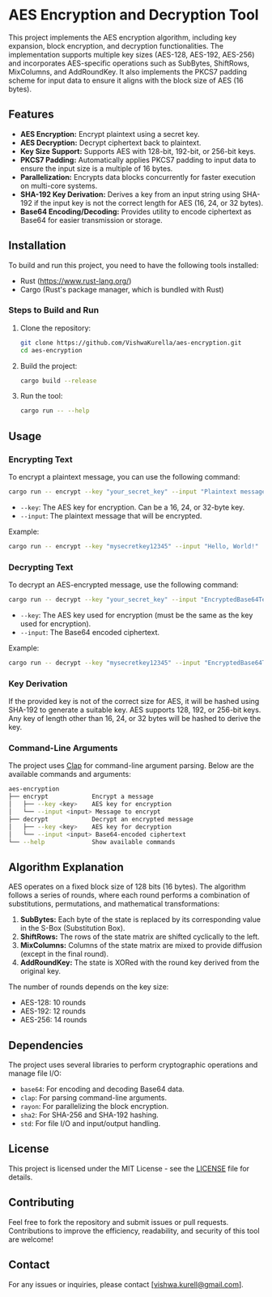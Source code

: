 # AES Encryption and Decryption Tool

This project implements the AES encryption algorithm, including key expansion, block encryption, and decryption functionalities. The implementation supports multiple key sizes (AES-128, AES-192, AES-256) and incorporates AES-specific operations such as SubBytes, ShiftRows, MixColumns, and AddRoundKey. It also implements the PKCS7 padding scheme for input data to ensure it aligns with the block size of AES (16 bytes).

## Features

- **AES Encryption:** Encrypt plaintext using a secret key.
- **AES Decryption:** Decrypt ciphertext back to plaintext.
- **Key Size Support:** Supports AES with 128-bit, 192-bit, or 256-bit keys.
- **PKCS7 Padding:** Automatically applies PKCS7 padding to input data to ensure the input size is a multiple of 16 bytes.
- **Parallelization:** Encrypts data blocks concurrently for faster execution on multi-core systems.
- **SHA-192 Key Derivation:** Derives a key from an input string using SHA-192 if the input key is not the correct length for AES (16, 24, or 32 bytes).
- **Base64 Encoding/Decoding:** Provides utility to encode ciphertext as Base64 for easier transmission or storage.

## Installation

To build and run this project, you need to have the following tools installed:

- Rust (https://www.rust-lang.org/)
- Cargo (Rust's package manager, which is bundled with Rust)

### Steps to Build and Run

1. Clone the repository:

    ```bash
    git clone https://github.com/VishwaKurella/aes-encryption.git
    cd aes-encryption
    ```

2. Build the project:

    ```bash
    cargo build --release
    ```

3. Run the tool:

    ```bash
    cargo run -- --help
    ```

## Usage

### Encrypting Text

To encrypt a plaintext message, you can use the following command:

```bash
cargo run -- encrypt --key "your_secret_key" --input "Plaintext message"
```

- `--key`: The AES key for encryption. Can be a 16, 24, or 32-byte key.
- `--input`: The plaintext message that will be encrypted.

Example:

```bash
cargo run -- encrypt --key "mysecretkey12345" --input "Hello, World!"
```

### Decrypting Text

To decrypt an AES-encrypted message, use the following command:

```bash
cargo run -- decrypt --key "your_secret_key" --input "EncryptedBase64Text"
```

- `--key`: The AES key used for encryption (must be the same as the key used for encryption).
- `--input`: The Base64 encoded ciphertext.

Example:

```bash
cargo run -- decrypt --key "mysecretkey12345" --input "EncryptedBase64TextHere"
```

### Key Derivation

If the provided key is not of the correct size for AES, it will be hashed using SHA-192 to generate a suitable key. AES supports 128, 192, or 256-bit keys. Any key of length other than 16, 24, or 32 bytes will be hashed to derive the key.

### Command-Line Arguments

The project uses [Clap](https://clap.rs/) for command-line argument parsing. Below are the available commands and arguments:

```bash
aes-encryption
├── encrypt            Encrypt a message
│   ├── --key <key>    AES key for encryption
│   └── --input <input> Message to encrypt
├── decrypt            Decrypt an encrypted message
│   ├── --key <key>    AES key for decryption
│   └── --input <input> Base64-encoded ciphertext
└── --help             Show available commands
```

## Algorithm Explanation

AES operates on a fixed block size of 128 bits (16 bytes). The algorithm follows a series of rounds, where each round performs a combination of substitutions, permutations, and mathematical transformations:

1. **SubBytes:** Each byte of the state is replaced by its corresponding value in the S-Box (Substitution Box).
2. **ShiftRows:** The rows of the state matrix are shifted cyclically to the left.
3. **MixColumns:** Columns of the state matrix are mixed to provide diffusion (except in the final round).
4. **AddRoundKey:** The state is XORed with the round key derived from the original key.

The number of rounds depends on the key size:
- AES-128: 10 rounds
- AES-192: 12 rounds
- AES-256: 14 rounds

## Dependencies

The project uses several libraries to perform cryptographic operations and manage file I/O:

- `base64`: For encoding and decoding Base64 data.
- `clap`: For parsing command-line arguments.
- `rayon`: For parallelizing the block encryption.
- `sha2`: For SHA-256 and SHA-192 hashing.
- `std`: For file I/O and input/output handling.

## License

This project is licensed under the MIT License - see the [LICENSE](LICENSE) file for details.

## Contributing

Feel free to fork the repository and submit issues or pull requests. Contributions to improve the efficiency, readability, and security of this tool are welcome!

## Contact

For any issues or inquiries, please contact [vishwa.kurell@gmail.com].
